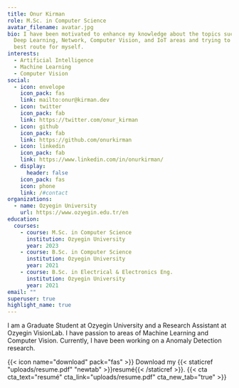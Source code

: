```yaml
---
title: Onur Kirman
role: M.Sc. in Computer Science
avatar_filename: avatar.jpg
bio: I have been motivated to enhance my knowledge about the topics such as; AI,
  Deep Learning, Network, Computer Vision, and IoT areas and trying to find the
  best route for myself.
interests:
  - Artificial Intelligence
  - Machine Learning
  - Computer Vision
social:
  - icon: envelope
    icon_pack: fas
    link: mailto:onur@kirman.dev
  - icon: twitter
    icon_pack: fab
    link: https://twitter.com/onur_kirman
  - icon: github
    icon_pack: fab
    link: https://github.com/onurkirman
  - icon: linkedin
    icon_pack: fab
    link: https://www.linkedin.com/in/onurkirman/
  - display:
      header: false
    icon_pack: fas
    icon: phone
    link: /#contact
organizations:
  - name: Ozyegin University
    url: https://www.ozyegin.edu.tr/en
education:
  courses:
    - course: M.Sc. in Computer Science
      institution: Ozyegin University
      year: 2023
    - course: B.Sc. in Computer Science
      institution: Ozyegin University
      year: 2021
    - course: B.Sc. in Electrical & Electronics Eng.
      institution: Ozyegin University
      year: 2021
email: ""
superuser: true
highlight_name: true
---
```

I am a Graduate Student at Ozyegin University and a Research Assistant at Ozyegin VisionLab. I have passion to areas of Machine Learning and Computer Vision. Currently, I have been working on a Anomaly Detection research.

{{< icon name="download" pack="fas" >}} Download my {{< staticref "uploads/resume.pdf" "newtab" >}}resumé{{< /staticref >}}. 
{{< cta cta_text="resumé" cta_link="uploads/resume.pdf" cta_new_tab="true" >}}
